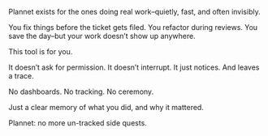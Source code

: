 Plannet exists for the ones doing real work–quietly, fast, and often invisibly.

You fix things before the ticket gets filed.
You refactor during reviews.
You save the day–but your work doesn’t show up anywhere.

This tool is for you.

It doesn’t ask for permission.
It doesn’t interrupt.
It just notices.
And leaves a trace.

No dashboards.
No tracking.
No ceremony.

Just a clear memory of what you did, and why it mattered.

Plannet: no more un-tracked side quests.
